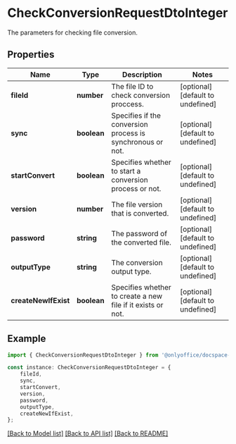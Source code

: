 # CheckConversionRequestDtoInteger

The parameters for checking file conversion.

## Properties

Name | Type | Description | Notes
------------ | ------------- | ------------- | -------------
**fileId** | **number** | The file ID to check conversion proccess. | [optional] [default to undefined]
**sync** | **boolean** | Specifies if the conversion process is synchronous or not. | [optional] [default to undefined]
**startConvert** | **boolean** | Specifies whether to start a conversion process or not. | [optional] [default to undefined]
**version** | **number** | The file version that is converted. | [optional] [default to undefined]
**password** | **string** | The password of the converted file. | [optional] [default to undefined]
**outputType** | **string** | The conversion output type. | [optional] [default to undefined]
**createNewIfExist** | **boolean** | Specifies whether to create a new file if it exists or not. | [optional] [default to undefined]

## Example

```typescript
import { CheckConversionRequestDtoInteger } from '@onlyoffice/docspace-api-typescript';

const instance: CheckConversionRequestDtoInteger = {
    fileId,
    sync,
    startConvert,
    version,
    password,
    outputType,
    createNewIfExist,
};
```

[[Back to Model list]](../README.md#documentation-for-models) [[Back to API list]](../README.md#documentation-for-api-endpoints) [[Back to README]](../README.md)
